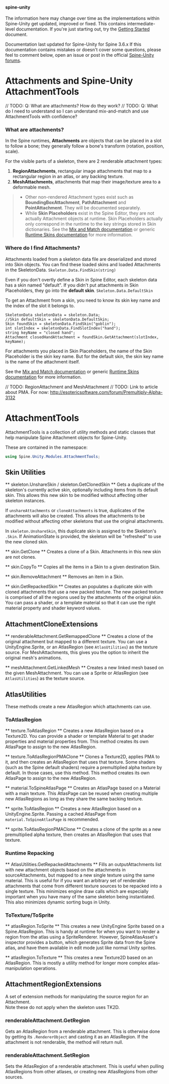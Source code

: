 #### spine-unity
The information here may change over time as the implementations within Spine-Unity get updated, improved or fixed.
This contains intermediate-level documentation. If you're just starting out, try the [Getting Started](/Getting-Started.md) document.

Documentation last updated for Spine-Unity for Spine 3.6.x
If this documentation contains mistakes or doesn't cover some questions, please feel to comment below, open an issue or post in the official [Spine-Unity forums](http://esotericsoftware.com/forum/viewforum.php?f=3). 

# Attachments and Spine-Unity AttachmentTools
// TODO: Q: What are attachments? How do they work?
// TODO: Q: What do I need to understand so I can understand mix-and-match and use AttachmentTools with confidence?

### What are attachments?
In the Spine runtimes, **Attachments** are objects that can be placed in a slot to follow a bone; they generally follow a bone's transform (rotation, position, scale).

For the visible parts of a skeleton, there are 2 renderable attachment types:
1. **RegionAttachments**, rectangular image attachments that map to a rectangular region in an atlas, or any backing texture.
2. **MeshAttachments**, attachments that map their image/texture area to a deformable mesh.

> - Other non-rendered Attachment types exist such as **BoundingBoxAttachment**, **PathAttachment** and **PointAttachment**. They will be documented separately.
> - While **Skin Placeholders** exist in the Spine Editor, they are not actually Attachment objects at runtime. Skin Placeholders actually only correspond in the runtime to the key strings stored in Skin dictionaries. See the [Mix and Match documentation](/Mix-and-Match.md) or generic [Runtime Skins documentation](http://esotericsoftware.com/spine-runtime-skins) for more information.

### Where do I find Attachments?
Attachments loaded from a skeleton data file are deserialized and stored into Skin objects.
You can find these loaded skins and loaded Attachments in the SkeletonData. `Skeleton.Data.FindSkin(string)`

Even if you don't overtly define a Skin in Spine Editor, each skeleton data has a skin named "default". If you didn't put attachments in Skin Placeholders, they go into the **default skin**. `Skeleton.Data.DefaultSkin`

To get an Attachment from a skin, you need to know its skin key name and the index of the slot it belongs to.
```
SkeletonData skeletonData = skeleton.Data;
//Skin defaultSkin = skeletonData.DefaultSkin;
Skin foundSkin = skeletonData.FindSkin("goblin");
int slotIndex = skeletonData.FindSlotIndex("hand");
string keyName = "closed hand";
Attachment closedHandAttachment = foundSkin.GetAttachment(slotIndex, keyName);
```

For attachments you placed in Skin Placeholders, the name of the Skin Placeholder is the skin key name.
But for the default skin, the skin key name is the name of the attachment itself.

See the [Mix and Match documentation](/Mix-and-Match.md) or generic [Runtime Skins documentation](http://esotericsoftware.com/spine-runtime-skins) for more information.
   

// TODO: RegionAttachment and MeshAttachment
// TODO: Link to article about PMA. For now: http://esotericsoftware.com/forum/Premultiply-Alpha-3132

# AttachmentTools

AttachmentTools is a collection of utility methods and static classes that help manipulate Spine Attachment objects for Spine-Unity.

These are contained in the namespace:
```csharp
using Spine.Unity.Modules.AttachmentTools;
```

## Skin Utilities ##
** skeleton.UnshareSkin / skeleton.GetClonedSkin **
Gets a duplicate of the skeleton's currently active skin, optionally including items from its default skin. This allows this new skin to be modified without affecting other skeleton instances.

If `unshareAttachments` or `cloneAttachments` is true, duplicates of the attachments will also be created. This allows the attachments to be modified without affecting other skeletons that use the original attachments.

In `skeleton.UnshareSkin`, this duplicate skin is assigned to the Skeleton's `.Skin`. If AnimationState is provided, the skeleton will be "refreshed" to use the new cloned skin.

** skin.GetClone **
Creates a clone of a Skin. Attachments in this new skin are not clones.

** skin.CopyTo **
Copies all the items in a Skin to a given destination Skin.

** skin.RemoveAttachment **
Removes an item in a Skin.

** skin.GetRepackedSkin **
Creates an populates a duplicate skin with cloned attachments that use a new packed texture. The new packed texture is comprised of all the regions used by the attachments of the original skin.
You can pass a shader, or a template material so that it can use the right material property and shader keyword values.


## AttachmentCloneExtensions ##
** renderableAttachment.GetRemappedClone **
Creates a clone of the original attachment but mapped to a different texture.
You can use a UnityEngine.Sprite, or an AtlasRegion (see `AtlasUtilities`) as the texture source.
For MeshAttachments, this gives you the option to inherit the original mesh's animations.

** meshAttachment.GetLinkedMesh **
Creates a new linked mesh based on the given MeshAttachment.
You can use a Sprite or AtlasRegion (see `AtlasUtilities`) as the texture source.

## AtlasUtilities ##
These methods create a new AtlasRegion which attachments can use.

### ToAtlasRegion ###
** texture.ToAtlasRegion **
Creates a new AtlasRegion based on a Texture2D. You can provide a shader or template Material to get shader properties and material properties from.
This method creates its own AtlasPage to assign to the new AtlasRegion.

** texture.ToAtlasRegionPMAClone **
Clones a Texture2D, applies PMA to it, and then creates an AtlasRegion that uses that texture.
Some shaders (such as the Spine default shaders) require a premultiplied alpha texture by default. In those cases, use this method.
This method creates its own AtlasPage to assign to the new AtlasRegion.

** material.ToSpineAtlasPage **
Creates an AtlasPage based on a Material with a main texture.
This AtlasPage can be reused when creating multiple new AtlasRegions as long as they share the same backing texture.

** sprite.ToAtlasRegion **
Creates a new AtlasRegion based on a UnityEngine.Sprite. 
Passing a cached AtlasPage from `material.ToSpineAtlasPage` is recommended.

** sprite.ToAtlasRegionPMAClone **
Creates a clone of the sprite as a new premultiplied alpha texture, then creates an AtlasRegion that uses that texture.
  
### Runtime Repacking ###
** AtlasUtilities.GetRepackedAttachments **
Fills an outputAttachments list with new attachment objects based on the attachments in sourceAttachments, but mapped to a new single texture using the same material.
This is useful for if you want an arbitrary set of renderable attachments that come from different texture sources to be repacked into a single texture. This minimizes engine draw calls which are especially important when you have many of the same skeleton being instantiated. This also minimizes dynamic sorting bugs in Unity.



### ToTexture/ToSprite ###
** atlasRegion.ToSprite **
This creates a new UnityEngine Sprite based on a Spine.AtlasRegion.
This is handy at runtime for when you want to render a region from the atlas using a SpriteRenderer.
However, SpineAtlasAsset's inspector provides a button, which generates Sprite data from the Spine atlas, and have them available in edit mode just like normal Unity sprites. 

** atlasRegion.ToTexture **
This creates a new Texture2D based on an AtlasRegion.
This is mostly a utility method for longer more complex atlas-manipulation operations.

## AttachmentRegionExtensions ##
A set of extension methods for manipulating the source region for an Attachment.  
Note these do not apply when the skeleton uses TK2D.  

### renderableAttachment.GetRegion
Gets an AtlasRegion from a renderable attachment. This is otherwise done by getting its `.RendererObject` and casting it as an AtlasRegion.
If the attachment is not renderable, the method will return null.

### renderableAttachment.SetRegion
Sets the AtlasRegion of a renderable attachment. This is useful when pulling AtlasRegions from other atlases, or creating new AtlasRegions from other sources.